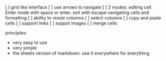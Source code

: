 [ ] grid like interface
[ ] use arrows to navigate
[ ] 2 modes:
editing cell. Enter mode with space or enter. exit with escape
navigating cells and formatting
[ ] ability to resize columns
[ ] select columns
[ ] copy and paste cells
[ ] support links
[ ] suppot images
[ ] merge cells

principles:

- very easy to use
- very simple
- the sheets version of markdown. use it everywhere for everything
